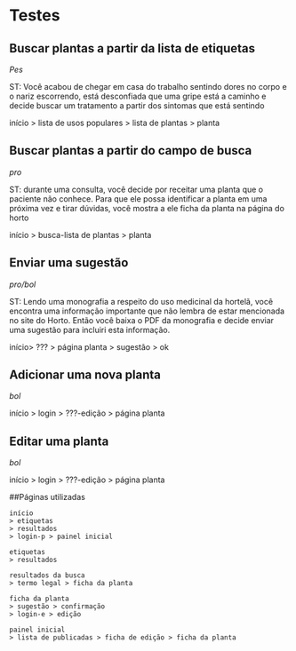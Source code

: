 # Testes

## Buscar plantas a partir da lista de etiquetas

_Pes_

ST: Você acabou de chegar em casa do trabalho sentindo dores no corpo e o nariz escorrendo, está desconfiada que uma gripe está a caminho e decide buscar um tratamento a partir dos sintomas que está sentindo

início > lista de usos populares > lista de plantas > planta

## Buscar plantas a partir do campo de busca

_pro_

ST: durante uma consulta, você decide por receitar uma planta que o paciente não conhece. Para que ele possa identificar a planta em uma próxima vez e tirar dúvidas, você mostra a ele ficha da planta na página do horto 

início > busca-lista de plantas > planta

## Enviar uma sugestão

_pro/bol_

ST: Lendo uma monografia a respeito do uso medicinal da hortelã, você encontra uma informação importante que não lembra de estar mencionada no site do Horto. Então você baixa o PDF da monografia e decide enviar uma sugestão para incluiri esta informação.

início> ??? > página planta > sugestão > ok

## Adicionar uma nova planta

_bol_

início > login > ???-edição > página planta

## Editar uma planta

_bol_

início > login > ???-edição > página planta

##Páginas utilizadas

	início
	> etiquetas
	> resultados
	> login-p > painel inicial

	etiquetas
	> resultados

	resultados da busca
	> termo legal > ficha da planta

	ficha da planta
	> sugestão > confirmação
	> login-e > edição

	painel inicial
	> lista de publicadas > ficha de edição > ficha da planta
